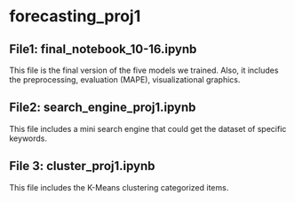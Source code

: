 # forecasting_proj1

## File1: final_notebook_10-16.ipynb

This file is the final version of the five models we trained. Also, it includes the preprocessing, evaluation (MAPE), visualizational graphics.


## File2: search_engine_proj1.ipynb

This file includes a mini search engine that could get the dataset of specific keywords.


## File 3: cluster_proj1.ipynb

This file includes the K-Means clustering categorized items.
